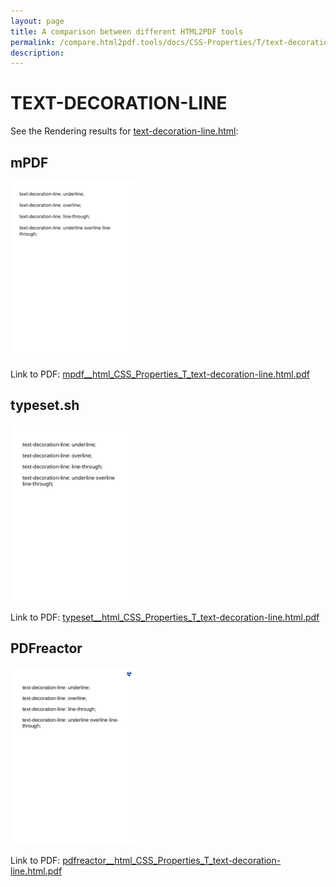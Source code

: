 ```yaml
---
layout: page
title: A comparison between different HTML2PDF tools
permalink: /compare.html2pdf.tools/docs/CSS-Properties/T/text-decoration-line/
description: 
---
```


# TEXT-DECORATION-LINE

See the Rendering results for [text-decoration-line.html](/html/CSS%20Properties/T/text-decoration-line.html):

## mPDF
![](mpdf__html_CSS_Properties_T_text-decoration-line.html.png) 

Link to PDF: [mpdf__html_CSS_Properties_T_text-decoration-line.html.pdf](mpdf__html_CSS_Properties_T_text-decoration-line.html.pdf)

## typeset.sh
![](typeset__html_CSS_Properties_T_text-decoration-line.html.png) 

Link to PDF: [typeset__html_CSS_Properties_T_text-decoration-line.html.pdf](typeset__html_CSS_Properties_T_text-decoration-line.html.pdf)

## PDFreactor
![](pdfreactor__html_CSS_Properties_T_text-decoration-line.html.png) 

Link to PDF: [pdfreactor__html_CSS_Properties_T_text-decoration-line.html.pdf](pdfreactor__html_CSS_Properties_T_text-decoration-line.html.pdf)
